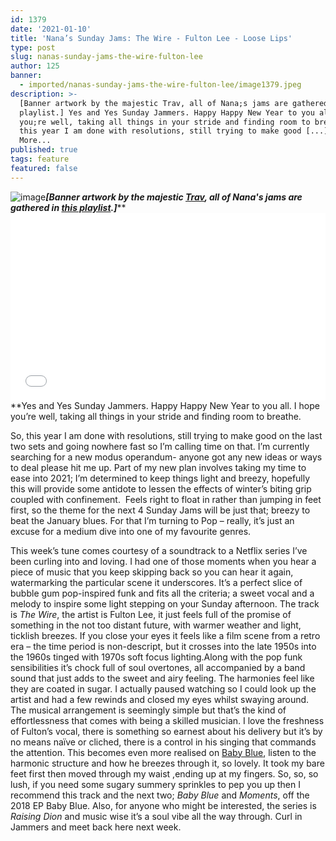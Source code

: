```yaml
---
id: 1379
date: '2021-01-10'
title: 'Nana’s Sunday Jams: The Wire - Fulton Lee - Loose Lips'
type: post
slug: nanas-sunday-jams-the-wire-fulton-lee
author: 125
banner:
  - imported/nanas-sunday-jams-the-wire-fulton-lee/image1379.jpeg
description: >-
  [Banner artwork by the majestic Trav, all of Nana;s jams are gathered in this
  playlist.] Yes and Yes Sunday Jammers. Happy Happy New Year to you all. I hope
  you;re well, taking all things in your stride and finding room to breathe. So,
  this year I am done with resolutions, still trying to make good [...]Read
  More...
published: true
tags: feature
featured: false
---
```

![image](../imported/nanas-sunday-jams-the-wire-fulton-lee/image1379.jpeg)******_\[Banner artwork by the majestic [Trav](https://www.backdownwarchild.co.uk/), all of Nana's jams are gathered in [this playlist](https://open.spotify.com/playlist/12UoQ8ov5i6P8BIfm2lOjS?si=jarAn1CXSEuYB9vAxJidOg).\]_********<iframe width='100%' height='300' scrolling='no' frameborder='no' allow='autoplay' src='//www.youtube.com/embed/UfiAcbrI0tA?wmode=opaque'></iframe>**Yes and Yes Sunday Jammers. Happy Happy New Year to you all. I hope you’re well, taking all things in your stride and finding room to breathe.  
  
So, this year I am done with resolutions, still trying to make good on the last two sets and going nowhere fast so I’m calling time on that. I’m currently searching for a new modus operandum- anyone got any new ideas or ways to deal please hit me up. Part of my new plan involves taking my time to ease into 2021; I’m determined to keep things light and breezy, hopefully this will provide some antidote to lessen the effects of winter’s biting grip coupled with confinement.  Feels right to float in rather than jumping in feet first, so the theme for the next 4 Sunday Jams will be just that; breezy to beat the January blues. For that I’m turning to Pop – really, it’s just an excuse for a medium dive into one of my favourite genres.  
  
This week’s tune comes courtesy of a soundtrack to a Netflix series I’ve been curling into and loving. I had one of those moments when you hear a piece of music that you keep skipping back so you can hear it again, watermarking the particular scene it underscores. It’s a perfect slice of bubble gum pop-inspired funk and fits all the criteria; a sweet vocal and a melody to inspire some light stepping on your Sunday afternoon. The track is _The Wire_, the artist is Fulton Lee, it just feels full of the promise of something in the not too distant future, with warmer weather and light, ticklish breezes. If you close your eyes it feels like a film scene from a retro era – the time period is non-descript, but it crosses into the late 1950s into the 1960s tinged with 1970s soft focus lighting.Along with the pop funk sensibilities it’s chock full of soul overtones, all accompanied by a band sound that just adds to the sweet and airy feeling. The harmonies feel like they are coated in sugar. I actually paused watching so I could look up the artist and had a few rewinds and closed my eyes whilst swaying around. The musical arrangement is seemingly simple but that’s the kind of effortlessness that comes with being a skilled musician. I love the freshness of Fulton’s vocal, there is something so earnest about his delivery but it’s by no means naïve or cliched, there is a control in his singing that commands the attention. This becomes even more realised on [Baby Blue](https://www.youtube.com/watch?v=IzjCieTOW-8), listen to the harmonic structure and how he breezes through it, so lovely. It took my bare feet first then moved through my waist ,ending up at my fingers. So, so, so lush, if you need some sugary summery sprinkles to pep you up then I recommend this track and the next two; _Baby Blue_ and _Moments_, off the 2018 EP Baby Blue. Also, for anyone who might be interested, the series is _Raising Dion_ and music wise it’s a soul vibe all the way through. Curl in Jammers and meet back here next week.